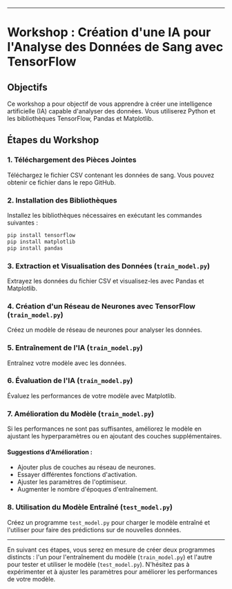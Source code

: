 
---

# Workshop : Création d'une IA pour l'Analyse des Données de Sang avec TensorFlow

## Objectifs
Ce workshop a pour objectif de vous apprendre à créer une intelligence artificielle (IA) capable d'analyser des données. Vous utiliserez Python et les bibliothèques TensorFlow, Pandas et Matplotlib.

## Étapes du Workshop

### 1. Téléchargement des Pièces Jointes
Téléchargez le fichier CSV contenant les données de sang. Vous pouvez obtenir ce fichier dans le repo GitHub.

### 2. Installation des Bibliothèques
Installez les bibliothèques nécessaires en exécutant les commandes suivantes :

```bash
pip install tensorflow
pip install matplotlib
pip install pandas
```

### 3. Extraction et Visualisation des Données (`train_model.py`)
Extrayez les données du fichier CSV et visualisez-les avec Pandas et Matplotlib.

### 4. Création d'un Réseau de Neurones avec TensorFlow (`train_model.py`)
Créez un modèle de réseau de neurones pour analyser les données.

### 5. Entraînement de l'IA (`train_model.py`)
Entraînez votre modèle avec les données.

### 6. Évaluation de l'IA (`train_model.py`)
Évaluez les performances de votre modèle avec Matplotlib.

### 7. Amélioration du Modèle (`train_model.py`)
Si les performances ne sont pas suffisantes, améliorez le modèle en ajustant les hyperparamètres ou en ajoutant des couches supplémentaires.

#### Suggestions d'Amélioration :
- Ajouter plus de couches au réseau de neurones.
- Essayer différentes fonctions d'activation.
- Ajuster les paramètres de l'optimiseur.
- Augmenter le nombre d'époques d'entraînement.

### 8. Utilisation du Modèle Entraîné (`test_model.py`)
Créez un programme `test_model.py` pour charger le modèle entraîné et l'utiliser pour faire des prédictions sur de nouvelles données.

---

En suivant ces étapes, vous serez en mesure de créer deux programmes distincts : l'un pour l'entraînement du modèle (`train_model.py`) et l'autre pour tester et utiliser le modèle (`test_model.py`). N'hésitez pas à expérimenter et à ajuster les paramètres pour améliorer les performances de votre modèle.